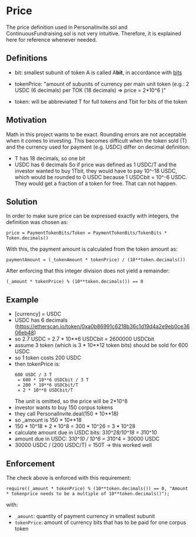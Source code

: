 # Price

The price definition used in PersonalInvite.sol and ContinuousFundraising.sol is not very intuitive. Therefore, it is explained here for reference whenever needed.

## Definitions
- bit: smallest subunit of token A is called A**bit**, in accordance with [bits](https://docs.openzeppelin.com/contracts/2.x/crowdsales#crowdsale-rate)

- tokenPrice: "amount of subunits of currency per main unit token (e.g.: 2 USDC (6 decimals) per TOK (18 decimals) => price = 2*10^6 )"
- token: will be abbreviated T for full tokens and Tbit for bits of the token

## Motivation
Math in this project wants to be exact. Rounding errors are not acceptable when it comes to investing. This becomes difficult when the token sold (T) and the currency used for payment (e.g. USDC) differ on decimal definition:
- T has 18 decimals, so one bit 
- USDC has 6 decimals
So if price was defined as 1 USDC/T and the investor wanted to buy 1Tbit, they would have to pay 10^-18 USDC, which would be rounded to 0 USDC because 1 USDCbit = 10^-6 USDC. They would get a fraction of a token for free. That can not happen.

## Solution
In order to make sure price can be expressed exactly with integers, the definition was chosen as:
```solidity 
price = PaymentTokenBits/Token = PaymentTokenBits/TokenBits * Token.decimals()
```

With this, the payment amount is calculated from the token amount as:

```solidity 
paymentAmount = (_tokenAmount * tokenPrice) / (10**token.decimals())
```

After enforcing that this integer division does not yield a remainder:

```solidity 
(_amount * tokenPrice) % (10**token.decimals()) == 0
```
## Example
- [currency] = USDC
- USDC has 6 decimals (https://etherscan.io/token/0xa0b86991c6218b36c1d19d4a2e9eb0ce3606eb48)
- so 2.7 USDC = 2.7 * 10**6 USDCbit = 2600000 USDCbit
- assume 3 token (which is 3 * 10**12 token bits) should be sold for 600 USDC
- so 1 token costs 200 USDC
- then tokenPrice is: 
   ```solidity
   600 USDC / 3 T
    = 600 * 10**6 USDCbit / 3 T
    = 200 * 10**6 USDCbit/T
    = 2 * 10**8 USDCbit/T 
    ```
    The unit is omitted, so the price will be 2*10^8 
- investor wants to buy 150 corpus tokens
- they call PersonalInvite.deal(150 * 10**18)
- so _amount is 150 * 10**18
- 150 * 10^18 * 2 * 10^8 = 300 * 10^26 = 3 * 10^28
- calculate amount due in USDC bits: 3*10^28/10^18 = 3*10^10
- amount due in USDC: 3*10^10 / 10^6 = 3*10^4 = 30000 USDC
- 30000 USDC / (200 USDC/T) = 150T -> this worked well

## Enforcement

The check above is enforced with this requirement:

```solidity 
require((_amount * tokenPrice) % (10**token.decimals()) == 0, "Amount * tokenprice needs to be a multiple of 10**token.decimals()");
```
with:
- `_amount`: quantity of payment currency in smallest subunit
- `tokenPrice`: amount of currency bits that has to be paid for one corpus token


